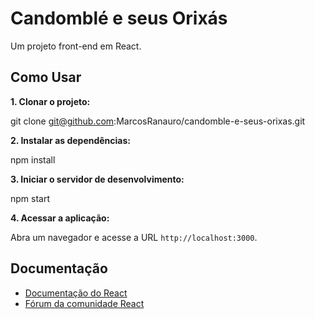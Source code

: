 # Candomblé e seus Orixás

Um projeto front-end em React.

## Como Usar

**1. Clonar o projeto:**

git clone git@github.com:MarcosRanauro/candomble-e-seus-orixas.git

**2. Instalar as dependências:**

npm install

**3. Iniciar o servidor de desenvolvimento:**

npm start

**4. Acessar a aplicação:**

Abra um navegador e acesse a URL `http://localhost:3000`.

## Documentação

* [Documentação do React](https://pt-br.react.dev/)
* [Fórum da comunidade React](https://pt-br.react.dev/community)
